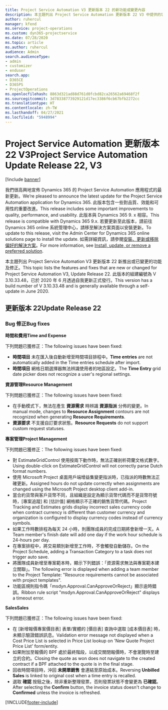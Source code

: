 ```yaml
---
title: Project Service Automation V3 更新版本 22 的新功能或變更內容
description: 本主題列出 Project Service Automation 更新版本 22 V3 中提供的功能和修正。
author: ruhercul
manager: kfend
ms.service: project-operations
ms.custom: dyn365-projectservice
ms.date: 07/28/2020
ms.topic: article
ms.author: ruhercul
audience: Admin
search.audienceType:
- admin
- customizer
- enduser
search.app:
- D365CE
- D365PS
- ProjectOperations
ms.openlocfilehash: 8863d321ad88d761d0fcbd82ca26562a69468f2f
ms.sourcegitcommit: 3d78338773929121d17ec3386f6cb67bfb2272cc
ms.translationtype: HT
ms.contentlocale: zh-TW
ms.lasthandoff: 04/27/2021
ms.locfileid: "5948994"
---
```

# <a name="project-service-automation-update-release-22-v3"></a><span data-ttu-id="e1e14-103">Project Service Automation 更新版本 22 V3</span><span class="sxs-lookup"><span data-stu-id="e1e14-103">Project Service Automation Update Release 22, V3</span></span>

[!include [banner](../includes/psa-now-project-operations.md)]

<span data-ttu-id="e1e14-104">我們很高興地宣佈 Dynamics 365 的 Project Service Automation 應用程式的最新更新。</span><span class="sxs-lookup"><span data-stu-id="e1e14-104">We’re pleased to announce the latest update for the Project Service Automation application for Dynamics 365.</span></span> <span data-ttu-id="e1e14-105">此版本包含一些對品質、效能和可用性的重要改進。</span><span class="sxs-lookup"><span data-stu-id="e1e14-105">This release includes some important improvements to quality, performance, and usability.</span></span> <span data-ttu-id="e1e14-106">此版本與 Dynamics 365 9. x 相容。</span><span class="sxs-lookup"><span data-stu-id="e1e14-106">This release is compatible with Dynamics 365 9.x.</span></span> <span data-ttu-id="e1e14-107">若要更新至此版本，請前往 Dynamics 365 online 系統管理中心，請移至解決方案頁面以安裝更新。</span><span class="sxs-lookup"><span data-stu-id="e1e14-107">To update to this release, visit the Admin Center for Dynamics 365 online solutions page to install the update.</span></span> <span data-ttu-id="e1e14-108">如需詳細資訊，請參閱[安裝、更新或移除偏好的解決方案](/power-platform/admin/install-remove-preferred-solution)。</span><span class="sxs-lookup"><span data-stu-id="e1e14-108">For more information, see [Install, update, or remove a preferred solution](/power-platform/admin/install-remove-preferred-solution).</span></span>

<span data-ttu-id="e1e14-109">本主題列出 Project Service Automation V3 更新版本 22 新推出或已變更的功能及修正。</span><span class="sxs-lookup"><span data-stu-id="e1e14-109">This topic lists the features and fixes that are new or changed for Project Service Automation V3, Update Release 22.</span></span> <span data-ttu-id="e1e14-110">此版本的組建編號為 V 3.10.33.48，已於 2020 年 6 月透過自我更新正式發行。</span><span class="sxs-lookup"><span data-stu-id="e1e14-110">This version has a build number of V 3.10.33.48 and is generally available through a self-update in June 2020.</span></span>

## <a name="update-release-22"></a><span data-ttu-id="e1e14-111">更新版本 22</span><span class="sxs-lookup"><span data-stu-id="e1e14-111">Update Release 22</span></span>

### <a name="bug-fixes"></a><span data-ttu-id="e1e14-112">Bug 修正</span><span class="sxs-lookup"><span data-stu-id="e1e14-112">Bug fixes</span></span>



<span data-ttu-id="e1e14-113">**時間和費用**</span><span class="sxs-lookup"><span data-stu-id="e1e14-113">**Time and Expense**</span></span>

<span data-ttu-id="e1e14-114">下列問題已獲修正：</span><span class="sxs-lookup"><span data-stu-id="e1e14-114">The following issues have been fixed:</span></span>

- <span data-ttu-id="e1e14-115">**時間項目** 未在匯入後自動新增至時間項目排程中。</span><span class="sxs-lookup"><span data-stu-id="e1e14-115">**Time entries** are not automatically added in the Time entries schedule after import.</span></span>
- <span data-ttu-id="e1e14-116">**時間項目** 網格日期選擇器無法辨識使用者的地區設定。</span><span class="sxs-lookup"><span data-stu-id="e1e14-116">The **Time Entry** grid date picker does not recognize a user's regional settings.</span></span>

<span data-ttu-id="e1e14-117">**資源管理**</span><span class="sxs-lookup"><span data-stu-id="e1e14-117">**Resource Management**</span></span>

<span data-ttu-id="e1e14-118">下列問題已獲修正：</span><span class="sxs-lookup"><span data-stu-id="e1e14-118">The following issues have been fixed:</span></span>

- <span data-ttu-id="e1e14-119">在手動模式下，無法在產生 **資源需求** 時辨識 **資源指派** 分佈的變更。</span><span class="sxs-lookup"><span data-stu-id="e1e14-119">In manual mode, changes to **Resource Assignment** contours are not recognized when generating **Resource Requirements**.</span></span>
- <span data-ttu-id="e1e14-120">**資源要求** 不支援自訂要求狀態。</span><span class="sxs-lookup"><span data-stu-id="e1e14-120">**Resource Requests** do not support custom request statuses.</span></span>

<span data-ttu-id="e1e14-121">**專案管理**</span><span class="sxs-lookup"><span data-stu-id="e1e14-121">**Project Management**</span></span>

<span data-ttu-id="e1e14-122">下列問題已獲修正：</span><span class="sxs-lookup"><span data-stu-id="e1e14-122">The following issues have been fixed:</span></span>

- <span data-ttu-id="e1e14-123">對 EstimateGridControl 使用按兩下動作時，無法正確剖析荷蘭文格式數字。</span><span class="sxs-lookup"><span data-stu-id="e1e14-123">Using double-click on EstimateGridControl will not correctly parse Dutch format numbers.</span></span>
- <span data-ttu-id="e1e14-124">使用 Microsoft Project 桌面用戶端增益集變更指派時，已指派的時數無法正確更新。</span><span class="sxs-lookup"><span data-stu-id="e1e14-124">Assigned hours do not update correctly when assignments are changed using the Microsoft Project desktop client add-in.</span></span>
- <span data-ttu-id="e1e14-125">當合約貨幣與客戶貨幣不同，且組織是設定為顯示貨幣代碼而不是貨幣符號時，[專案追蹤] 和 [估計值] 網格顯示不正確的銷售貨幣代碼。</span><span class="sxs-lookup"><span data-stu-id="e1e14-125">Project Tracking and Estimates grids display incorrect sales currency code when contract currency is different than customer currency and organization is configured to display currency codes instead of currency symbols.</span></span>
- <span data-ttu-id="e1e14-126">如果工作時數排程為每天 24 小時，則團隊成員的完成日期將會新增一天。</span><span class="sxs-lookup"><span data-stu-id="e1e14-126">A Team member's finish date will add one day if the work hour schedule is 24-hours per day.</span></span>
- <span data-ttu-id="e1e14-127">在專案排程中，將交易類別新增至工作時，不會觸發自動儲存。</span><span class="sxs-lookup"><span data-stu-id="e1e14-127">On the Project Schedule, adding a Transaction Category to a task does not trigger auto save.</span></span>
- <span data-ttu-id="e1e14-128">將團隊成員新增至專案範本時，顯示下列錯誤：「資源需求無法與專案範本建立關聯」。</span><span class="sxs-lookup"><span data-stu-id="e1e14-128">The following error is displayed when adding a team member to the Project Template: "Resource requirements cannot be associated with project templates".</span></span> 
- <span data-ttu-id="e1e14-129">功能區規則指令碼「msdyn.Approval.CanApproveOrReject」顯示逾時錯誤。</span><span class="sxs-lookup"><span data-stu-id="e1e14-129">Ribbon rule script "msdyn.Approval.CanApproveOrReject" displays a timeout error.</span></span>

<span data-ttu-id="e1e14-130">**Sales**</span><span class="sxs-lookup"><span data-stu-id="e1e14-130">**Sales**</span></span>

<span data-ttu-id="e1e14-131">下列問題已獲修正：</span><span class="sxs-lookup"><span data-stu-id="e1e14-131">The following issues have been fixed:</span></span>

- <span data-ttu-id="e1e14-132">在 [新增報價專案價目表] 表單/實體的 [價目表] 查詢中選取 [成本價目表] 時，未顯示驗證錯誤訊息。</span><span class="sxs-lookup"><span data-stu-id="e1e14-132">Validation error message not displayed when a Cost Price List is selected in Price List lookup on 'New Quote Project Price List' form/entity.</span></span>
- <span data-ttu-id="e1e14-133">如果附加至報價的 BPF 處於最終階段，以成交關閉報價時，不會瀏覽時至建立的合約。</span><span class="sxs-lookup"><span data-stu-id="e1e14-133">Closing the quote as won does not navigate to the created contract if a BPF attached to the quote is in the final stage.</span></span>
- <span data-ttu-id="e1e14-134">回收時間項目時，沖回 **未開單銷售** 會連結至原始成本。</span><span class="sxs-lookup"><span data-stu-id="e1e14-134">Reversing **Unbilled Sales** is linked to original cost when a time entry is recalled.</span></span>
- <span data-ttu-id="e1e14-135">選取 **確認** 按鈕之後，除非重新整理發票，否則發票狀態不會變更為 **已確認**。</span><span class="sxs-lookup"><span data-stu-id="e1e14-135">After selecting the **Confirm** button, the invoice status doesn't change to **Confirmed** unless the invoice is refreshed.</span></span>


[!INCLUDE[footer-include](../includes/footer-banner.md)]